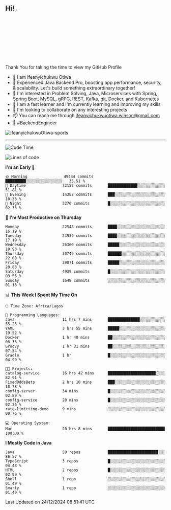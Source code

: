 <!-- BLOG-POST-LIST:START --><!-- BLOG-POST-LIST:END -->

## Hi! <img src="https://media.giphy.com/media/hvRJCLFzcasrR4ia7z/giphy.gif" width="4%"> 

Thank You for taking the time to view my GitHub Profile

- 👋 I am Ifeanyichukwu Otiwa
- 🚀 Experienced Java Backend Pro, boosting app performance, security, & scalability. Let's build something extraordinary together!
- 👀 I'm interested in Problem Solving, Java, Microservices with Spring, Spring Boot, MySQL, gRPC, REST, Kafka, git, Docker, and Kubernetes
- 🌱 I am a fast learner and I'm currently learning and improving my skills
- 💞️ I'm looking to collaborate on any interesting projects
- 📫 You can reach me through ifeanyichukwuotiwa.winson@gmail.com
- 🚀 #BackendEngineer

<p align="left" marginTop="10px"> <img src="https://komarev.com/ghpvc/?username=ifeanyichukwuOtiwa-sports&label=Profile%20views&color=0e75b6&style=for-the-badge" alt="ifeanyichukwuOtiwa-sports" /> </p>

***

<!--START_SECTION:waka-->
![Code Time](http://img.shields.io/badge/Code%20Time-3%2C251%20hrs%2015%20mins-blue)

![Lines of code](https://img.shields.io/badge/From%20Hello%20World%20I%27ve%20Written-34.4%20million%20lines%20of%20code-blue)

**I'm an Early 🐤** 

```text
🌞 Morning                49444 commits       █████████░░░░░░░░░░░░░░░░   35.51 % 
🌆 Daytime                72152 commits       █████████████░░░░░░░░░░░░   51.81 % 
🌃 Evening                14382 commits       ███░░░░░░░░░░░░░░░░░░░░░░   10.33 % 
🌙 Night                  3276 commits        █░░░░░░░░░░░░░░░░░░░░░░░░   02.35 % 
```
📅 **I'm Most Productive on Thursday** 

```text
Monday                   22548 commits       ████░░░░░░░░░░░░░░░░░░░░░   16.19 % 
Tuesday                  23939 commits       ████░░░░░░░░░░░░░░░░░░░░░   17.19 % 
Wednesday                26360 commits       █████░░░░░░░░░░░░░░░░░░░░   18.93 % 
Thursday                 30749 commits       ██████░░░░░░░░░░░░░░░░░░░   22.08 % 
Friday                   29071 commits       █████░░░░░░░░░░░░░░░░░░░░   20.88 % 
Saturday                 4939 commits        █░░░░░░░░░░░░░░░░░░░░░░░░   03.55 % 
Sunday                   1648 commits        ░░░░░░░░░░░░░░░░░░░░░░░░░   01.18 % 
```


📊 **This Week I Spent My Time On** 

```text
🕑︎ Time Zone: Africa/Lagos

💬 Programming Languages: 
Java                     11 hrs 7 mins       ██████████████░░░░░░░░░░░   55.23 % 
YAML                     3 hrs 55 mins       █████░░░░░░░░░░░░░░░░░░░░   19.52 % 
Docker                   1 hr 40 mins        ██░░░░░░░░░░░░░░░░░░░░░░░   08.33 % 
Groovy                   1 hr 31 mins        ██░░░░░░░░░░░░░░░░░░░░░░░   07.54 % 
Gradle                   1 hr                █░░░░░░░░░░░░░░░░░░░░░░░░   04.99 % 

🐱‍💻 Projects: 
catalog-service          16 hrs 42 mins      █████████████████████░░░░   82.91 % 
FixedOddsBets            2 hrs 10 mins       ███░░░░░░░░░░░░░░░░░░░░░░   10.78 % 
config-server            34 mins             █░░░░░░░░░░░░░░░░░░░░░░░░   02.89 % 
config-service           28 mins             █░░░░░░░░░░░░░░░░░░░░░░░░   02.36 % 
rate-limitting-demo      9 mins              ░░░░░░░░░░░░░░░░░░░░░░░░░   00.76 % 

💻 Operating System: 
Mac                      20 hrs 8 mins       █████████████████████████   100.00 % 
```

**I Mostly Code in Java** 

```text
Java                     58 repos            ██████████████████████░░░   86.57 % 
TypeScript               3 repos             █░░░░░░░░░░░░░░░░░░░░░░░░   04.48 % 
HTML                     2 repos             █░░░░░░░░░░░░░░░░░░░░░░░░   02.99 % 
Shell                    1 repo              ░░░░░░░░░░░░░░░░░░░░░░░░░   01.49 % 
Smarty                   1 repo              ░░░░░░░░░░░░░░░░░░░░░░░░░   01.49 % 
```




 Last Updated on 24/12/2024 08:51:41 UTC
<!--END_SECTION:waka-->

<!--
<p align="center">
![trophy](https://github-profile-trophy.vercel.app/?username=ifeanyichukwuOtiwa-sports&theme=onedark) (https://github.com/ryo-ma/github-profile-trophy)
</p>
-->

<!---
ifeanyi-otiwa/ifeanyi-otiwa is a ✨ special ✨ repository because its `README.md` (this file) appears on your GitHub profile.
You can click the Preview link to take a look at your changes.
--->
